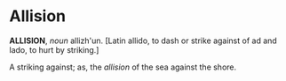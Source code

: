 # Allision

**ALLISION**, _noun_ allizh'un. \[Latin allido, to dash or strike against of ad and lado, to hurt by striking.\]

A striking against; as, the _allision_ of the sea against the shore.